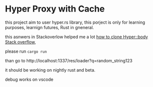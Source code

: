 # Hyper Proxy with Cache


this project aim to user hyper.rs library, 
this porject is only for learning purposes, learnign futures, Rust in gneneral.


this asnwers in Stackoverlow helped me a lot  [how to clone Hyper::body Stack overflow](https://stackoverflow.com/questions/55606450/how-to-share-immutable-configuration-data-with-hyper-request-handlers),

please run
`cargo run `

than go to http://localhost:1337/res/loader?q=random_string123

it should be working on nightly rust and beta.

debug works on vscode